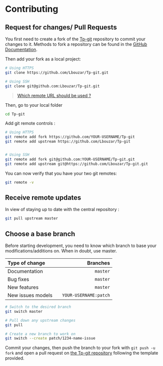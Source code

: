 # Contributing

## Request for changes/ Pull Requests
You first need to create a fork of the [Tp-git](https://github.com/Lbouzar/Tp-git/) repository to commit your changes to it. Methods to fork a repository can be found in the [GitHub Documentation](https://docs.github.com/en/get-started/quickstart/fork-a-repo).

Then add your fork as a local project:

```sh
# Using HTTPS
git clone https://github.com/Lbouzar/Tp-git.git

# Using SSH
git clone git@github.com:Lbouzar/Tp-git.git
```

> [Which remote URL should be used ?](https://docs.github.com/en/get-started/getting-started-with-git/about-remote-repositories)

Then, go to your local folder

```sh
cd Tp-git
```

Add git remote controls :

```sh
# Using HTTPS
git remote add fork https://github.com/YOUR-USERNAME/Tp-git
git remote add upstream https://github.com/Lbouzar/Tp-git


# Using SSH
git remote add fork git@github.com:YOUR-USERNAME/Tp-git.git
git remote add upstream git@https://github.com/Lbouzar/Tp-git.git
```

You can now verify that you have your two git remotes:

```sh
git remote -v
```

## Receive remote updates
In view of staying up to date with the central repository :

```sh
git pull upstream master
```

## Choose a base branch
Before starting development, you need to know which branch to base your modifications/additions on. When in doubt, use master.

| Type of change                |           | Branches              |
| :------------------           |:---------:| ---------------------:|
| Documentation                 |           | `master`              |
| Bug fixes                     |           | `master`              |
| New features                  |           | `master`              |
| New issues models             |           | `YOUR-USERNAME:patch` |

```sh
# Switch to the desired branch
git switch master

# Pull down any upstream changes
git pull

# Create a new branch to work on
git switch --create patch/1234-name-issue
```

Commit your changes, then push the branch to your fork with `git push -u fork` and open a pull request on [the Tp-git repository](https://github.com/Lbouzar/Tp-git/) following the template provided.
